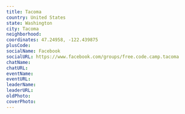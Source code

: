 ```yaml
---
title: Tacoma
country: United States
state: Washington
city: Tacoma
neighborhood: 
coordinates: 47.24958, -122.439875
plusCode:
socialName: Facebook
socialURL: https://www.facebook.com/groups/free.code.camp.tacoma
chatName:
chatURL:
eventName:
eventURL:
leaderName:
leaderURL:
oldPhoto: 
coverPhoto:
---
```

